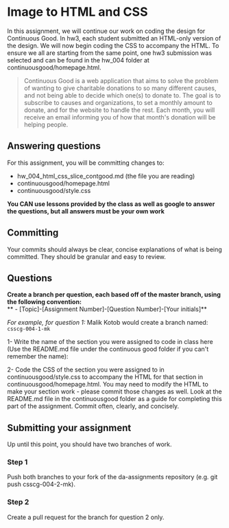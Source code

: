 # Image to HTML and CSS
In this assignment, we will continue our work on coding the design for Continuous Good. In hw3, each student submitted an HTML-only version of the design. We will now begin coding the CSS to accompany the HTML. To ensure we all are starting from the same point, one hw3 submission was selected and can be found in the hw_004 folder at continuousgood/homepage.html.

> Continuous Good is a web application that aims to solve the problem of wanting to give charitable donations to so many different causes, and not being able to decide which one(s) to donate to. The goal is to subscribe to causes and organizations, to set a monthly amount to donate, and for the website to handle the rest. Each month, you will receive an email informing you of how that month's donation will be helping people.

## Answering questions
For this assignment, you will be committing changes to:
- hw_004_html_css_slice_contgood.md (the file you are reading)
- continuousgood/homepage.html
- continuousgood/style.css

**You CAN use lessons provided by the class as well as google to answer the questions, but all answers must be your own work**  

## Committing
Your commits should always be clear, concise explanations of what is being committed. They should be granular and easy to review.

## Questions
**Create a branch per question, each based off of the master branch, using the following convention:**  
** - [Topic]-[Assignment Number]-[Question Number]-[Your initials]**  

*For example, for question 1:*
Malik Kotob would create a branch named: ```csscg-004-1-mk```

1- Write the name of the section you were assigned to code in class here (Use the README.md file under the continuous good folder if you can't remember the name):

2- Code the CSS of the section you were assigned to in continuousgood/style.css to accompany the HTML for that section in continuousgood/homepage.html. You may need to modify the HTML to make your section work - please commit those changes as well. Look at the README.md file in the continuousgood folder as a guide for completing this part of the assignment. Commit often, clearly, and concisely.

## Submitting your assignment
Up until this point, you should have two branches of work.

### Step 1
Push both branches to your fork of the da-assignments repository (e.g. git push <remote-name> csscg-004-2-mk).

### Step 2
Create a pull request for the branch for question 2 only.
